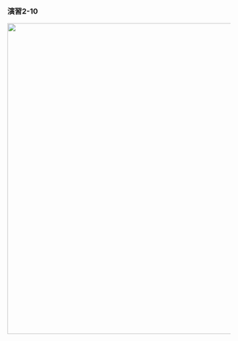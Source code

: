 ### 演習2-10
<img src="https://user-images.githubusercontent.com/48054315/148724420-00229959-35ba-4b56-9b72-b37f2e426f6c.PNG" width="700px">
